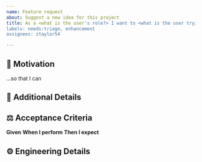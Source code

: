 ```yaml
---
name: Feature request
about: Suggest a new idea for this project
title: As a <what is the user's role?> I want to <what is the user trying to accomplish?>
labels: needs:triage, enhancement
assignees: ztaylor54

---
```


<!--
   For more information on how to populate this new feature request, see the PDS Wiki on User Story Development:
   https://github.com/NASA-PDS/nasa-pds.github.io/wiki/Issue-Tracking#user-story-development
-->

## 💪 Motivation
...so that I can <!-- why do you want to do this? -->

## 📖 Additional Details
<!-- Please prove any additional details or information that could help provide some context for the user story. -->

## ⚖️ Acceptance Criteria
**Given** <!-- a condition -->
**When I perform** <!-- an action -->
**Then I expect** <!-- the result -->

<!-- For Internal Dev Team Use -->

## ⚙️ Engineering Details
<!--
    Provide some design / implementation details and/or a sub-task checklist as needed. 
    Convert issue to Epic if estimate is outside the scope of 1 sprint.
-->